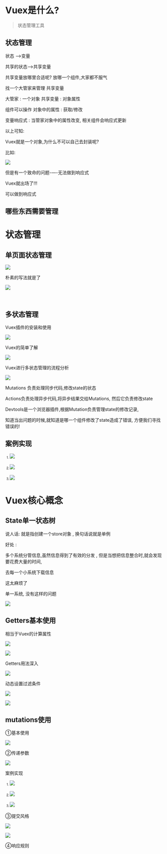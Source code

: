 # Vuex是什么?

> 状态管理工具



## 状态管理

状态 -->变量

共享的状态-->共享变量

共享变量放哪里合适呢?    放哪一个组件,大家都不服气

找一个大管家来管理 共享变量   

大管家 : 一个对象    共享变量 :  对象属性

组件可以操作  对象中的属性 :  获取/修改

变量响应式 : 当管家对象中的属性改变, 相关组件会响应式更新



以上可知:

Vuex就是一个对象,为什么不可以自己去封装呢?

比如:

![](assets\Vuex-1.jpg)

但是有一个致命的问题-—-无法做到响应式



Vuex就出场了!!!

可以做到响应式



## 哪些东西需要管理



# 状态管理

## 单页面状态管理

![](assets\Vuex-2.jpg)

朴素的写法就是了

![](assets\Vuex-3.jpg)

​	



## 多状态管理

Vuex插件的安装和使用

![](C:\Users\lenovo\Documents\一“桶”前端\myNote\vue\assets\Vuex-5.jpg)

Vuex的简单了解

![](assets\Vuex-4.jpg)



Vuex进行多状态管理的流程分析

![](assets\Vuex-6.jpg)

Mutations 负责处理同步代码,修改state的状态

Actions负责处理异步代码,将异步结果交给Mutations, 然后它负责修改state

Devtools是一个浏览器插件,根据Mutation负责管理state的修改记录,

知道当出问题的时候,就知道是哪一个组件修改了state造成了错误, 方便我们寻找错误的!

## 案例实现

⒈![](assets\Vuex-7.jpg)

⒉![](assets\Vuex-8.jpg)

⒊![](assets\Vuex-9.jpg)





# Vuex核心概念

## State单一状态树

说人话: 就是指创建一个store对象 , 换句话说就是单例

好处 : 

 多个系统分管信息,虽然信息得到了有效的分发 , 但是当想把信息整合时,就会发现要花费大量的时间,

去每一个小系统下载信息

这太麻烦了

单一系统, 没有这样的问题

![](assets\Vuex-10.jpg)



## Getters基本使用

相当于Vuex的计算属性

![](assets\Vuex-11.jpg)

![](assets\Vuex-12.jpg)

Getters用法深入

![](assets\Vuex-13.jpg)



动态设置过滤条件

![](assets\Vuex-14.jpg)

![](assets\Vuex-15.jpg)



## mutations使用

①基本使用

![](assets\Vuex-16.jpg)



②传递参数

![](assets\Vuex-20.jpg)

案例实现

⒈![](assets\Vuex-17.jpg)

⒉![](assets\Vuex-18.jpg)

⒊![](assets\Vuex-19.jpg)



③提交风格

![](assets\Vuex-21.jpg)

![](assets\Vuex-22.jpg)



④响应规则





